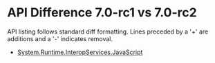 # API Difference 7.0-rc1 vs 7.0-rc2

API listing follows standard diff formatting.
Lines preceded by a '+' are additions and a '-' indicates removal.

* [System.Runtime.InteropServices.JavaScript](7.0-rc2_System.Runtime.InteropServices.JavaScript.md)

